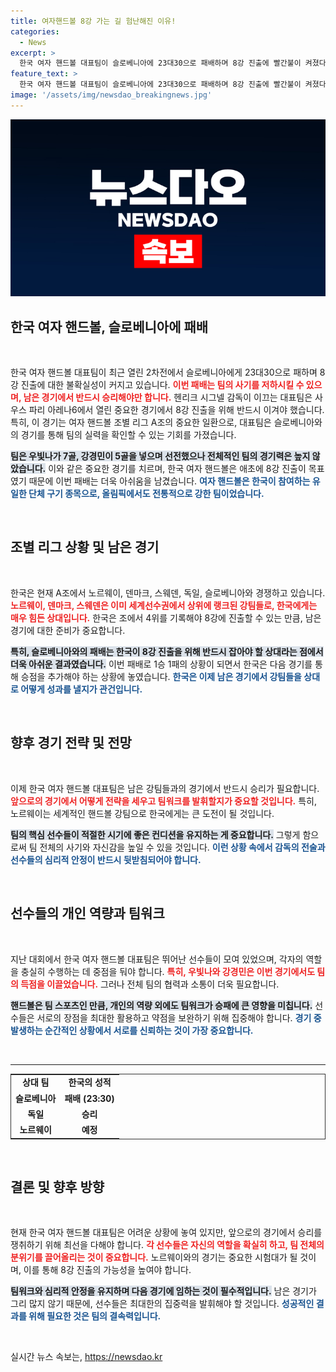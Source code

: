 ```yaml
---
title: 여자핸드볼 8강 가는 길 험난해진 이유!
categories:
  - News
excerpt: >
  한국 여자 핸드볼 대표팀이 슬로베니아에 23대30으로 패배하며 8강 진출에 빨간불이 켜졌다. 노르웨이와의 3차전을 앞두고, 어려운 상황 속에서 그들의 반전을 기대해본다.
feature_text: >
  한국 여자 핸드볼 대표팀이 슬로베니아에 23대30으로 패배하며 8강 진출에 빨간불이 켜졌다. 노르웨이와의 3차전을 앞두고, 어려운 상황 속에서 그들의 반전을 기대해본다.
image: '/assets/img/newsdao_breakingnews.jpg'
---
```


<p><img src="/assets/img/newsdao_breakingnews.jpg" alt="pcversion 속보" /></p>

<h2 data-ke-size="size26">한국 여자 핸드볼, 슬로베니아에 패배</h2>

<p data-ke-size="size16">&nbsp;</p>

<p>한국 여자 핸드볼 대표팀이 최근 열린 2차전에서 슬로베니아에게 23대30으로 패하며 8강 진출에 대한 불확실성이 커지고 있습니다. <b><span style="color: #ee2323;">이번 패배는 팀의 사기를 저하시킬 수 있으며, 남은 경기에서 반드시 승리해야만 합니다.</span></b> 헨리크 시그넬 감독이 이끄는 대표팀은 사우스 파리 아레나6에서 열린 중요한 경기에서 8강 진출을 위해 반드시 이겨야 했습니다. 특히, 이 경기는 여자 핸드볼 조별 리그 A조의 중요한 일환으로, 대표팀은 슬로베니아와의 경기를 통해 팀의 실력을 확인할 수 있는 기회를 가졌습니다. </p>

<p><b><span style="background-color: #21538527;">팀은 우빛나가 7골, 강경민이 5골을 넣으며 선전했으나 전체적인 팀의 경기력은 높지 않았습니다.</span></b> 이와 같은 중요한 경기를 치르며, 한국 여자 핸드볼은 애초에 8강 진출이 목표였기 때문에 이번 패배는 더욱 아쉬움을 남겼습니다. <b><span style="color: #1a5490;">여자 핸드볼은 한국이 참여하는 유일한 단체 구기 종목으로, 올림픽에서도 전통적으로 강한 팀이었습니다.</span></b></p>

<p data-ke-size="size16">&nbsp;</p>

<h2 data-ke-size="size26">조별 리그 상황 및 남은 경기</h2>

<p data-ke-size="size16">&nbsp;</p>

<p>한국은 현재 A조에서 노르웨이, 덴마크, 스웨덴, 독일, 슬로베니아와 경쟁하고 있습니다. <b><span style="color: #ee2323;">노르웨이, 덴마크, 스웨덴은 이미 세계선수권에서 상위에 랭크된 강팀들로, 한국에게는 매우 힘든 상대입니다.</span></b> 한국은 조에서 4위를 기록해야 8강에 진출할 수 있는 만큼, 남은 경기에 대한 준비가 중요합니다. </p>

<p><b><span style="background-color: #21538527;">특히, 슬로베니아와의 패배는 한국이 8강 진출을 위해 반드시 잡아야 할 상대라는 점에서 더욱 아쉬운 결과였습니다.</span></b> 이번 패배로 1승 1패의 상황이 되면서 한국은 다음 경기를 통해 승점을 추가해야 하는 상황에 놓였습니다. <b><span style="color: #1a5490;">한국은 이제 남은 경기에서 강팀들을 상대로 어떻게 성과를 낼지가 관건입니다.</span></b></p>

<p data-ke-size="size16">&nbsp;</p>

<h2 data-ke-size="size26">향후 경기 전략 및 전망</h2>

<p data-ke-size="size16">&nbsp;</p>

<p>이제 한국 여자 핸드볼 대표팀은 남은 강팀들과의 경기에서 반드시 승리가 필요합니다. <b><span style="color: #ee2323;">앞으로의 경기에서 어떻게 전략을 세우고 팀워크를 발휘할지가 중요할 것입니다.</span></b> 특히, 노르웨이는 세계적인 핸드볼 강팀으로 한국에게는 큰 도전이 될 것입니다. </p>

<p><b><span style="background-color: #21538527;">팀의 핵심 선수들이 적절한 시기에 좋은 컨디션을 유지하는 게 중요합니다.</span></b> 그렇게 함으로써 팀 전체의 사기와 자신감을 높일 수 있을 것입니다. <b><span style="color: #1a5490;">이런 상황 속에서 감독의 전술과 선수들의 심리적 안정이 반드시 뒷받침되어야 합니다.</span></b></p>

<p data-ke-size="size16">&nbsp;</p>

<h2 data-ke-size="size26">선수들의 개인 역량과 팀워크</h2>

<p data-ke-size="size16">&nbsp;</p>

<p>지난 대회에서 한국 여자 핸드볼 대표팀은 뛰어난 선수들이 모여 있었으며, 각자의 역할을 충실히 수행하는 데 중점을 둬야 합니다. <b><span style="color: #ee2323;">특히, 우빛나와 강경민은 이번 경기에서도 팀의 득점을 이끌었습니다.</span></b> 그러나 전체 팀의 협력과 소통이 더욱 필요합니다. </p>

<p><b><span style="background-color: #21538527;">핸드볼은 팀 스포츠인 만큼, 개인의 역량 외에도 팀워크가 승패에 큰 영향을 미칩니다.</span></b> 선수들은 서로의 장점을 최대한 활용하고 약점을 보완하기 위해 집중해야 합니다. <b><span style="color: #1a5490;">경기 중 발생하는 순간적인 상황에서 서로를 신뢰하는 것이 가장 중요합니다.</span></b></p>

<p data-ke-size="size16">&nbsp;</p>

<hr>

<table style="width: 100%; border-collapse: collapse; border: 1px solid #333;">
    <tr>
        <td style="text-align: center; height: 17px;"><b>상대 팀</b></td>
        <td style="text-align: center; height: 17px;"><b>한국의 성적</b></td>
    </tr>
    <tr>
        <td style="text-align: center; height: 17px;"><b>슬로베니아</b></td>
        <td style="text-align: center; height: 17px;"><b>패배 (23:30)</b></td>
    </tr>
    <tr>
        <td style="text-align: center; height: 17px;"><b>독일</b></td>
        <td style="text-align: center; height: 17px;"><b>승리</b></td>
    </tr>
    <tr>
        <td style="text-align: center; height: 17px;"><b>노르웨이</b></td>
        <td style="text-align: center; height: 17px;"><b>예정</b></td>
    </tr>
</table>

<p data-ke-size="size16">&nbsp;</p>

<h2 data-ke-size="size26">결론 및 향후 방향</h2>

<p data-ke-size="size16">&nbsp;</p>

<p>현재 한국 여자 핸드볼 대표팀은 어려운 상황에 놓여 있지만, 앞으로의 경기에서 승리를 쟁취하기 위해 최선을 다해야 합니다. <b><span style="color: #ee2323;">각 선수들은 자신의 역할을 확실히 하고, 팀 전체의 분위기를 끌어올리는 것이 중요합니다.</span></b> 노르웨이와의 경기는 중요한 시험대가 될 것이며, 이를 통해 8강 진출의 가능성을 높여야 합니다. </p>

<p><b><span style="background-color: #21538527;">팀워크와 심리적 안정을 유지하며 다음 경기에 임하는 것이 필수적입니다.</span></b> 남은 경기가 그리 많지 않기 때문에, 선수들은 최대한의 집중력을 발휘해야 할 것입니다. <b><span style="color: #1a5490;">성공적인 결과를 위해 필요한 것은 팀의 결속력입니다.</span></b></p>

<p data-ke-size="size16">&nbsp;</p>
실시간 뉴스 속보는, <a href="https://newsdao.kr" rel="dofollow">https://newsdao.kr</a>


